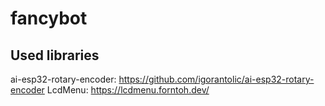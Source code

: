 # fancybot

## Used libraries
ai-esp32-rotary-encoder: https://github.com/igorantolic/ai-esp32-rotary-encoder
LcdMenu: https://lcdmenu.forntoh.dev/
